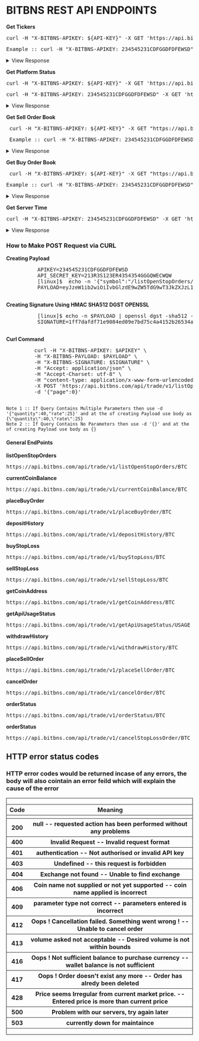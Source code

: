 # BITBNS REST API ENDPOINTS

  
  <b>Get Tickers</b>
  <pre>curl -H "X-BITBNS-APIKEY: ${API-KEY}" -X GET 'https://api.bitbns.com/api/trade/v1/tickers'</pre>
  <pre>Example :: curl -H "X-BITBNS-APIKEY: 234545231CDFGGDFDFEWSD" -X GET 'https://api.bitbns.com/api/trade/v1/tickers'</pre>
 <details> 
  <summary>
   View Response
  </summary>
  <pre>
  {
  "BTC": {
    "highest_buy_bid": 482521.71,
    "lowest_sell_bid": 484900,
    "last_traded_price": 484900,
    "yes_price": 478854.88,
    "volume": {
      "max": 486925.39,
      "min": 476001,
      "rate": "482521.71",
      "volume": 9.02210891
    }
  },
  "XRP": {
    "highest_buy_bid": 38.11,
    "lowest_sell_bid": 38.18,
    "last_traded_price": 38.18,
    "yes_price": 38.73,
    "volume": {
      "max": 41.54,
      "min": 37.52,
      "volume": 1585075.17
    }
  },
  "NEO": {
    "highest_buy_bid": 1322.5,
    "lowest_sell_bid": 1326,
    "last_traded_price": 1322,
    "yes_price": 1350.16,
    "volume": {
      "max": 1379,
      "min": 1318,
      "volume": 411.1436
    }
  },
  "GAS": {
    "highest_buy_bid": 382.5,
    "lowest_sell_bid": 390.99,
    "last_traded_price": 382.5,
    "yes_price": 374,
    "volume": {
      "max": 390.53,
      "min": 370.02,
      "volume": 1113.1023
    }
  },
  "ETH": {
    "highest_buy_bid": 15840,
    "lowest_sell_bid": 16043,
    "last_traded_price": 15800,
    "yes_price": 16149.11,
    "volume": {
      "max": 16229.38,
      "min": 15774,
      "volume": 168.8011
    }
  },
  "XLM": {
    "highest_buy_bid": 18.26,
    "lowest_sell_bid": 18.31,
    "last_traded_price": 18.57,
    "yes_price": 18.45,
    "volume": {
      "max": 18.79,
      "min": 18.17,
      "volume": 244062.39
    }
  },
  "RPX": {
    "highest_buy_bid": 0.91,
    "lowest_sell_bid": 0.92,
    "last_traded_price": 0.92,
    "yes_price": 0.92,
    "volume": {
      "max": 0.94,
      "min": 0.88,
      "volume": 127176.16
    }
  },
  "DBC": {
    "highest_buy_bid": 0.54,
    "lowest_sell_bid": 0.55,
    "last_traded_price": 0.55,
    "yes_price": 0.57,
    "volume": {
      "max": 0.58,
      "min": 0.54,
      "volume": 795890.91
    }
  },
  "LTC": {
    "highest_buy_bid": 4213,
    "lowest_sell_bid": 4250,
    "last_traded_price": 4250,
    "yes_price": 4348.99,
    "volume": {
      "max": 4349,
      "min": 4150,
      "volume": 72.3038
    }
  },
  "XMR": {
    "highest_buy_bid": 8310,
    "lowest_sell_bid": 8995,
    "last_traded_price": 8300.01,
    "yes_price": 9000,
    "volume": {
      "max": 9000,
      "min": 8300.01,
      "volume": 0.4373
    }
  },
  "DASH": {
    "highest_buy_bid": 13880.01,
    "lowest_sell_bid": 14100,
    "last_traded_price": 14100,
    "yes_price": 13799,
    "volume": {
      "max": 14488,
      "min": 13799,
      "volume": 20.2756
    }
  },
  "DOGE": {
    "highest_buy_bid": 0.41,
    "lowest_sell_bid": 0.43,
    "last_traded_price": 0.42,
    "yes_price": 0.42,
    "volume": {
      "max": 0.43,
      "min": 0.41,
      "volume": 954109
    }
  },
  "BCH": {
    "highest_buy_bid": 37000,
    "lowest_sell_bid": 38750,
    "last_traded_price": 38992,
    "yes_price": 33300,
    "volume": {
      "max": 39489,
      "min": 32300,
      "volume": 21.1112
    }
  },
  "SC": {
    "highest_buy_bid": 0.44,
    "lowest_sell_bid": 0.45,
    "last_traded_price": 0.45,
    "yes_price": 0.45,
    "volume": {
      "max": 0.46,
      "min": 0.44,
      "volume": 1997981
    }
  },
  "TRX": {
    "highest_buy_bid": 1.55,
    "lowest_sell_bid": 1.58,
    "last_traded_price": 1.58,
    "yes_price": 1.57,
    "volume": {
      "max": 1.61,
      "min": 1.55,
      "volume": 1238965
    }
  },
  "ETN": {
    "highest_buy_bid": 1.19,
    "lowest_sell_bid": 1.2,
    "last_traded_price": 1.2,
    "yes_price": 0.96,
    "volume": {
      "max": 1.22,
      "min": 0.96,
      "volume": 14710856.2
    }
  },
  "ONT": {
    "highest_buy_bid": 136,
    "lowest_sell_bid": 137,
    "last_traded_price": 136.1,
    "yes_price": 132.8,
    "volume": {
      "max": 138.14,
      "min": 132.8,
      "volume": 83.59
    }
  },
  "ZIL": {
    "highest_buy_bid": 2.47,
    "lowest_sell_bid": 2.51,
    "last_traded_price": 2.51,
    "yes_price": 2.48,
    "volume": {
      "max": 2.54,
      "min": 2.43,
      "volume": 70498
    }
  },
  "EOS": {
    "highest_buy_bid": 402.01,
    "lowest_sell_bid": 419.98,
    "last_traded_price": 402.01,
    "yes_price": 401.26,
    "volume": {
      "max": 424.53,
      "min": 385.02,
      "volume": 2463.57
    }
  },
  "POLY": {
    "highest_buy_bid": 12.33,
    "lowest_sell_bid": 12.75,
    "last_traded_price": 12.33,
    "yes_price": 12.02,
    "volume": {
      "max": 12.78,
      "min": 11.15,
      "volume": 22656.4
    }
  },
  "DGB": {
    "highest_buy_bid": 1.79,
    "lowest_sell_bid": 1.83,
    "last_traded_price": 1.83,
    "yes_price": 1.76,
    "volume": {
      "max": 1.83,
      "min": 1.76,
      "volume": 58500
    }
  },
  "NCASH": {
    "highest_buy_bid": 0.39,
    "lowest_sell_bid": 0.41,
    "last_traded_price": 0.4,
    "yes_price": 0.41,
    "volume": {
      "max": 0.42,
      "min": 0.4,
      "volume": 1567452
    }
  },
  "ADA": {
    "highest_buy_bid": 5.89,
    "lowest_sell_bid": 5.99,
    "last_traded_price": 5.89,
    "yes_price": 5.84,
    "volume": {
      "max": 6.14,
      "min": 5.84,
      "volume": 889199.8
    }
  },
  "ICX": {
    "highest_buy_bid": 50,
    "lowest_sell_bid": 52.5,
    "last_traded_price": 49.5,
    "yes_price": 49,
    "volume": {
      "max": 52.99,
      "min": 49,
      "volume": 464.11
    }
  },
  "VEN": {
    "highest_buy_bid": 0.96,
    "lowest_sell_bid": 0.98,
    "last_traded_price": 0.98,
    "yes_price": 0.95,
    "volume": {
      "max": 0.98,
      "min": 0.95,
      "volume": 26700
    }
  },
  "OMG": {
    "highest_buy_bid": 247,
    "lowest_sell_bid": 262.99,
    "last_traded_price": 247,
    "yes_price": 244.39,
    "volume": {
      "max": 269.99,
      "min": 244.39,
      "volume": 10.25
    }
  },
  "REQ": {
    "highest_buy_bid": 2.94,
    "lowest_sell_bid": 3.14,
    "last_traded_price": 3.14,
    "yes_price": 3.11,
    "volume": {
      "max": 3.14,
      "min": 2.9,
      "volume": 57599.3
    }
  },
  "DGD": {
    "highest_buy_bid": 2900,
    "lowest_sell_bid": 3400,
    "last_traded_price": 2450,
    "yes_price": 2450,
    "volume": {
      "max": 2450,
      "min": 2450,
      "volume": 0
    }
  },
  "QLC": {
    "highest_buy_bid": 4.01,
    "lowest_sell_bid": 4.36,
    "last_traded_price": 3.97,
    "yes_price": 4.37,
    "volume": {
      "max": 4.37,
      "min": 3.92,
      "volume": 1820.69
    }
  },
  "POWR": {
    "highest_buy_bid": 12.14,
    "lowest_sell_bid": 13.38,
    "last_traded_price": 13.5,
    "yes_price": 13.48,
    "volume": {
      "max": 13.79,
      "min": 12.01,
      "volume": 1678.64
    }
  },
  "WPR": {
    "highest_buy_bid": 1.55,
    "lowest_sell_bid": 1.66,
    "last_traded_price": 1.55,
    "yes_price": 1.57,
    "volume": {
      "max": 1.66,
      "min": 1.55,
      "volume": 1710.4
    }
  },
  "WAVES": {
    "highest_buy_bid": 160,
    "lowest_sell_bid": 178,
    "last_traded_price": 157,
    "yes_price": 160,
    "volume": {
      "max": 177,
      "min": 157,
      "volume": 129.69
    }
  },
  "WAN": {
    "highest_buy_bid": 68,
    "lowest_sell_bid": 74.01,
    "last_traded_price": 67.42,
    "yes_price": 67.28,
    "volume": {
      "max": 74.01,
      "min": 67.28,
      "volume": 92.34
    }
  },
  "ACT": {
    "highest_buy_bid": 2.24,
    "lowest_sell_bid": 2.38,
    "last_traded_price": 2.38,
    "yes_price": 2.25,
    "volume": {
      "max": 2.36,
      "min": 2.25,
      "volume": 2152.33
    }
  },
  "XEM": {
    "highest_buy_bid": 6.75,
    "lowest_sell_bid": 7,
    "last_traded_price": 6.8,
    "yes_price": 7,
    "volume": {
      "max": 7.35,
      "min": 6.75,
      "volume": 1153.15
    }
  },
  "XVG": {
    "highest_buy_bid": 1.03,
    "lowest_sell_bid": 1.06,
    "last_traded_price": 1.03,
    "yes_price": 1.02,
    "volume": {
      "max": 1.07,
      "min": 1.02,
      "volume": 453268.5
    }
  },
  "BLZ": {
    "highest_buy_bid": 9,
    "lowest_sell_bid": 9.28,
    "last_traded_price": 9,
    "yes_price": 8.49,
    "volume": {
      "max": 9.29,
      "min": 8.49,
      "volume": 11.46
    }
  },
  "SUB": {
    "highest_buy_bid": 8.5,
    "lowest_sell_bid": 8.8,
    "last_traded_price": 8.55,
    "yes_price": 8.2,
    "volume": {
      "max": 8.98,
      "min": 8.2,
      "volume": 765.63
    }
  },
  "LRC": {
    "highest_buy_bid": 6.57,
    "lowest_sell_bid": 7.4,
    "last_traded_price": 7,
    "yes_price": 6.94,
    "volume": {
      "max": 7.52,
      "min": 6.94,
      "volume": 193.95
    }
  },
  "NEXO": {
    "highest_buy_bid": 3.99,
    "lowest_sell_bid": 4,
    "last_traded_price": 4,
    "yes_price": 3.72,
    "volume": {
      "max": 4.01,
      "min": 3.72,
      "volume": 29046.74
    }
  },
  "EFX": {
    "highest_buy_bid": 0.64,
    "lowest_sell_bid": 0.69,
    "last_traded_price": 0.69,
    "yes_price": 0.68,
    "volume": {
      "max": 0.7,
      "min": 0.65,
      "volume": 22993.58
    }
  },
  "CPX": {
    "highest_buy_bid": 1.3,
    "lowest_sell_bid": 1.34,
    "last_traded_price": 1.3,
    "yes_price": 1.32,
    "volume": {
      "max": 1.37,
      "min": 1.3,
      "volume": 7218.03
    }
  },
  "ZRX": {
    "highest_buy_bid": 47.03,
    "lowest_sell_bid": 48.9,
    "last_traded_price": 49,
    "yes_price": 46.51,
    "volume": {
      "max": 50,
      "min": 46.51,
      "volume": 13900.62
    }
  },
  "REP": {
    "highest_buy_bid": 954,
    "lowest_sell_bid": 1175,
    "last_traded_price": 954,
    "yes_price": 950,
    "volume": {
      "max": 1175,
      "min": 950,
      "volume": 1.59
    }
  },
  "LOOM": {
    "highest_buy_bid": 6.51,
    "lowest_sell_bid": 6.92,
    "last_traded_price": 6.51,
    "yes_price": 6.95,
    "volume": {
      "max": 6.95,
      "min": 6.51,
      "volume": 200.89
    }
  },
  "EOSD": {
    "highest_buy_bid": 3.23,
    "lowest_sell_bid": 3.79,
    "last_traded_price": 3.79,
    "yes_price": 3.84,
    "volume": {
      "max": 3.84,
      "min": 3.1,
      "volume": 239.77
    }
  },
  "STORM": {
    "highest_buy_bid": 0.57,
    "lowest_sell_bid": 0.6,
    "last_traded_price": 0.57,
    "yes_price": 0.62,
    "volume": {
      "max": 0.62,
      "min": 0.6,
      "volume": 25471.63
    }
  },
  "GNT": {
    "highest_buy_bid": 10.4,
    "lowest_sell_bid": 11.59,
    "last_traded_price": 11,
    "yes_price": 10.37,
    "volume": {
      "max": 11.75,
      "min": 10,
      "volume": 3279.59
    }
  },
  "QTUM": {
    "highest_buy_bid": 262.08,
    "lowest_sell_bid": 298,
    "last_traded_price": 262.02,
    "yes_price": 288.23,
    "volume": {
      "max": 295.75,
      "min": 261,
      "volume": 60.665
    }
  },
  "QKC": {
    "highest_buy_bid": 2.96,
    "lowest_sell_bid": 3.24,
    "last_traded_price": 3.34,
    "yes_price": 3.4,
    "volume": {
      "max": 3.41,
      "min": 2.9,
      "volume": 840.8
    }
  },
  "LSK": {
    "highest_buy_bid": 240,
    "lowest_sell_bid": 255,
    "last_traded_price": 255,
    "yes_price": 259,
    "volume": {
      "max": 259,
      "min": 255,
      "volume": 1.5
    }
  },
  "NPXS": {
    "highest_buy_bid": 0.1,
    "lowest_sell_bid": 0.11,
    "last_traded_price": 0.11,
    "yes_price": 0.11,
    "volume": {
      "max": 0.11,
      "min": 0.1,
      "volume": 2839598
    }
  },
  "USDT": {
    "highest_buy_bid": 72.05,
    "lowest_sell_bid": 75,
    "last_traded_price": 72.01,
    "yes_price": 75.59,
    "volume": {
      "max": 75.59,
      "min": 72.01,
      "volume": 10081
    }
  },
  "ETC": {
    "highest_buy_bid": 806,
    "lowest_sell_bid": 839.99,
    "last_traded_price": 806,
    "yes_price": 806.01,
    "volume": {
      "max": 810.01,
      "min": 804.17,
      "volume": 28.7366
    }
  },
  "DENT": {
    "highest_buy_bid": 0.16,
    "lowest_sell_bid": 0.17,
    "last_traded_price": 0.17,
    "yes_price": 0.16,
    "volume": {
      "max": 0.17,
      "min": 0.16,
      "volume": 139919
    }
  },
  "CLOAK": {
    "highest_buy_bid": 145,
    "lowest_sell_bid": 170,
    "last_traded_price": 176,
    "yes_price": 170,
    "volume": {
      "max": 176,
      "min": 147,
      "volume": 23.72
    }
  },
  "KMD": {
    "highest_buy_bid": 79,
    "lowest_sell_bid": 86,
    "last_traded_price": 75,
    "yes_price": 86.99,
    "volume": {
      "max": 86.99,
      "min": 75,
      "volume": 3
    }
  },
  "GRS": {
    "highest_buy_bid": 35,
    "lowest_sell_bid": 43.51,
    "last_traded_price": 35,
    "yes_price": 35,
    "volume": {
      "max": 35,
      "min": 35,
      "volume": 0
    }
  },
  "RAM": {
    "highest_buy_bid": 0.53,
    "lowest_sell_bid": 0.54,
    "last_traded_price": 0.53,
    "yes_price": 0.53,
    "volume": {
      "max": 0.55,
      "min": 0.5,
      "volume": 3012453
    }
  },
  "LET": {
    "highest_buy_bid": 0.61,
    "lowest_sell_bid": 0.66,
    "last_traded_price": 0.66,
    "yes_price": 0.66,
    "volume": {
      "max": 0.66,
      "min": 0.63,
      "volume": 1276.58
    }
  },
  "SOUL": {
    "highest_buy_bid": 2.23,
    "lowest_sell_bid": 2.52,
    "last_traded_price": 2.48,
    "yes_price": 2.48,
    "volume": {
      "max": 2.48,
      "min": 2.48,
      "volume": 0
    }
  },
  "PHX": {
    "highest_buy_bid": 0.91,
    "lowest_sell_bid": 0.92,
    "last_traded_price": 0.92,
    "yes_price": 0.92,
    "volume": {
      "max": 0.94,
      "min": 0.88,
      "volume": 127176.16
    }
  },
  "VET": {
    "highest_buy_bid": 0.96,
    "lowest_sell_bid": 0.98,
    "last_traded_price": 0.98,
    "yes_price": 0.95,
    "volume": {
      "max": 0.98,
      "min": 0.95,
      "volume": 26700
    }
  },
  "TST": {
    "highest_buy_bid": 25,
    "lowest_sell_bid": 25.78,
    "last_traded_price": 25,
    "volume": {
      
    }
  }
}
   </pre>
  </details>
  

  <b>Get Platform Status</b>
  <pre>curl -H "X-BITBNS-APIKEY: ${API-KEY}" -X GET 'https://api.bitbns.com/api/trade/v1//platform/status'</pre>
  <pre>curl -H "X-BITBNS-APIKEY: 234545231CDFGGDFDFEWSD" -X GET 'https://api.bitbns.com/api/trade/v1/platform/status'</pre>
  <details> 
  <summary>
   View Response
  </summary>
  <pre>
  {
  "data": {
    "BTC": {
      "status": 1
    },
    "ETH": {
      "status": 1
    },
    "XRP": {
      "status": 1
    },
    "NEO": {
      "status": 1
    },
    "GAS": {
      "status": 1
    },
    "XLM": {
      "status": 1
    },
    "TRX": {
      "status": 1
    },
    "ADA": {
      "status": 1
    },
    "VET": {
      "status": 1
    },
    "XVG": {
      "status": 1
    },
    "BCH": {
      "status": 1
    },
    "DASH": {
      "status": 1
    }
  },
  "status": 1,
  "error": null
}
   </pre>
  </details>
  
  
  <b>Get Sell Order Book</b>
  <pre> curl -H "X-BITBNS-APIKEY: ${API-KEY}" -X GET "https://api.bitbns.com/api/trade/v1/orderbook/sell/${COIN_NAME}" </pre>
  <pre> Example :: curl -H "X-BITBNS-APIKEY: 234545231CDFGGDFDFEWSD" -X GET 'https://api.bitbns.com/api/trade/v1/orderbook/sell/BTC'</pre>
  <details> 
  <summary>
   View Response
  </summary>
  <pre>
  {
  "data": [
    {
      "rate": 484900,
      "btc": 4949076
    },
    {
      "rate": 484999.83,
      "btc": 6819225
    },
    {
      "rate": 485000,
      "btc": 15638352
    },
    {
      "rate": 486501,
      "btc": 10000000
    },
    {
      "rate": 487000,
      "btc": 1059334
    },
    {
      "rate": 488164.1,
      "btc": 19407
    },
    {
      "rate": 488498.14,
      "btc": 3300009
    },
    {
      "rate": 488900,
      "btc": 20458
    },
    {
      "rate": 488999.8,
      "btc": 8361398
    },
    {
      "rate": 489000,
      "btc": 1422836
    },
    {
      "rate": 489500,
      "btc": 2491600
    },
    {
      "rate": 489999,
      "btc": 100000
    },
    {
      "rate": 490000,
      "btc": 29226820
    },
    {
      "rate": 490500,
      "btc": 3493728
    },
    {
      "rate": 491000,
      "btc": 4576188
    }
  ],
  "status": 1,
  "error": null
}
   </pre>
  </details>

  <b>Get Buy Order Book</b>
  <pre> curl -H "X-BITBNS-APIKEY: ${API-KEY}" -X GET "https://api.bitbns.com/api/trade/v1/orderbook/buy/${COIN_NAME}" </pre>
  <pre>Example :: curl -H "X-BITBNS-APIKEY: 234545231CDFGGDFDFEWSD" -X GET 'https://api.bitbns.com/api/trade/v1/orderbook/buy/BTC'</pre>
  <details>
  <summary>
   View Response
  </summary>
  <pre>
  {
  "data": [
    {
      "rate": 482521.71,
      "btc": 1480291
    },
    {
      "rate": 482500.05,
      "btc": 162504639
    },
    {
      "rate": 480438.54,
      "btc": 37173738
    },
    {
      "rate": 479501.1,
      "btc": 22104440
    },
    {
      "rate": 479501,
      "btc": 2407893
    },
    {
      "rate": 479500.33,
      "btc": 7917630
    },
    {
      "rate": 479500.03,
      "btc": 5227636
    },
    {
      "rate": 479500,
      "btc": 2704380
    },
    {
      "rate": 479171.9,
      "btc": 9088329
    },
    {
      "rate": 479000,
      "btc": 1159937
    },
    {
      "rate": 478900,
      "btc": 100092
    },
    {
      "rate": 477101.14,
      "btc": 7921749
    },
    {
      "rate": 477000.55,
      "btc": 7222376
    },
    {
      "rate": 476200,
      "btc": 2220391
    },
    {
      "rate": 476000,
      "btc": 14063735
    }
  ],
  "status": 1,
  "error": null
}
   </pre>
  </details>
  
  <b>Get Server Time</b>
  <pre>curl -H "X-BITBNS-APIKEY: 234545231CDFGGDFDFEWSD" -X GET 'https://api.bitbns.com/api/trade/v1/getServerTime'
</pre>

<details>
    <summary>
        View Response
    </summary>
    <pre>
    {
    "serverTime":"1538158018237",
    "status":1,
    "error":null
    }
    </pre>
</details>

<h3>How to Make POST Request via CURL</h3>
        <b>Creating Payload</b>
        <pre>
          APIKEY=234545231CDFGGDFDFEWSD
          API_SECRET_KEY=213R3S123ER4354354GGGQWECWQW
          [linux]$  echo -n '{"symbol":"/listOpenStopOrders/XRP","timeStamp_nonce":"1538388361941","body":"{\"page\":0}"}' | base64
          PAYLOAD=eyJzeW1ib2wiOiIvbGlzdE9wZW5TdG9wT3JkZXJzL1RTVCIsInRpbWVTdGFtcF9ub25jZSI6IjE1MzgzODIEWFETGRRFWEQWDCETBGRTawqfe=
        </pre>
        <b>Creating Signature Using HMAC SHA512 DGST OPENSSL</b>
        <pre>
          [linux]$ echo -n $PAYLOAD | openssl dgst -sha512 -hmac $API_SECRET_KEY
          SIGNATURE=1ff7dafdf71e9084ed09e7bd75c4a4152b26534acb5fccwbb1ea74a1db5ec9f6df04f439740e6e32ec82c5efewfetrbytwefrgrasb81ad049b0e0288
         </pre>
         <b>Curl Command</b>
         <pre>
         curl -H "X-BITBNS-APIKEY: $APIKEY" \
         -H "X-BITBNS-PAYLOAD: $PAYLOAD" \
         -H "X-BITBNS-SIGNATURE: $SIGNATURE" \
         -H "Accept: application/json" \
         -H "Accept-Charset: utf-8" \
         -H "content-type: application/x-www-form-urlencoded" \
         -X POST 'https://api.bitbns.com/api/trade/v1/listOpenStopOrders/XRP' \
         -d '{"page":0}' 
         </pre>
    <code>Note 1 :: If Query Contains Multiple Parameters then use -d '{"quantity":40,"rate":25}' and at the of creating Payload use body as {\"quantity\":40,\"rate\":25}</code><br>   
    <code>Note 2 :: If Query Contains No Parameters then use -d '{}' and at the of creating Payload use body as {}</code> 
<h4>General EndPoints</h4>
<b>listOpenStopOrders</b>
<pre>https://api.bitbns.com/api/trade/v1/listOpenStopOrders/BTC</pre>
<b>currentCoinBalance</b>
<pre>https://api.bitbns.com/api/trade/v1/currentCoinBalance/BTC</pre>
<b>placeBuyOrder</b>
<pre>https://api.bitbns.com/api/trade/v1/placeBuyOrder/BTC</pre>
<b>depositHistory</b>
<pre>https://api.bitbns.com/api/trade/v1/depositHistory/BTC</pre>
<b>buyStopLoss</b>
<pre>https://api.bitbns.com/api/trade/v1/buyStopLoss/BTC</pre>
<b>sellStopLoss</b>
<pre>https://api.bitbns.com/api/trade/v1/sellStopLoss/BTC</pre>
<b>getCoinAddress</b>
<pre>https://api.bitbns.com/api/trade/v1/getCoinAddress/BTC</pre>
<b>getApiUsageStatus</b>
<pre>https://api.bitbns.com/api/trade/v1/getApiUsageStatus/USAGE</pre>
<b>withdrawHistory</b>
<pre>https://api.bitbns.com/api/trade/v1/withdrawHistory/BTC</pre>
<b>placeSellOrder</b>
<pre>https://api.bitbns.com/api/trade/v1/placeSellOrder/BTC</pre>
<b>cancelOrder</b>
<pre>https://api.bitbns.com/api/trade/v1/cancelOrder/BTC</pre>
<b>orderStatus</b>
<pre>https://api.bitbns.com/api/trade/v1/orderStatus/BTC</pre>
<b>orderStatus</b>
<pre>https://api.bitbns.com/api/trade/v1/cancelStopLossOrder/BTC</pre>


<h2>HTTP error status codes </h2>
<h3> HTTP error codes would be returned incase of any errors, the body will also cointain an error feild which will explain the cause of the error</h3>
<div id ="HTTP_error_code_table" style ="border:1px solid">
  <table style = "width:100%">
    <tr>
      <th>Code</th>
      <th>Meaning</th>
    </tr>
    <tr>
      <th></th>
      <th></th>
    </tr>
    <tr>
      <th>200</th>
      <th>null -- requested action has been performed without any problems </th>
    </tr>
    <tr>
      <th>400</th>
      <th>Invalid Request -- Invalid request format</th>
    </tr>
    <tr>
      <th>401</th>
      <th>authentication -- Not authorised or invalid API key</th>
    </tr>
    <tr>
      <th>403</th>
      <th>Undefined -- this request is forbidden</th>
    </tr>
    <tr>
      <th>404</th>
      <th>Exchange not found -- Unable to find exchange</th>
    </tr>
    <tr>
      <th>406</th>
      <th>Coin name not supplied or not yet supported -- coin name applied is incorrect</th>
    </tr>
    <tr>
      <th>409</th>
      <th>parameter type not correct -- parameters entered is incorrect</th>
    </tr>
    <tr>
      <th>412</th>
      <th>Oops ! Cancellation failed. Something went wrong ! -- Unable to cancel order</th>
    </tr>
    <tr>
      <th>413</th>
      <th>volume asked not acceptable -- Desired volume is not within bounds</th>
    </tr>
     <tr>
      <th>416</th>
      <th>Oops ! Not sufficient balance to purchase currency -- wallet balance is not sufficient </th>
    </tr>
     <tr>
      <th>417</th>
      <th>Oops ! Order doesn't exist any more -- Order has alredy been deleted</th>
    </tr>
     <tr>
      <th>428</th>
      <th>Price seems Irregular from current market price. -- Entered price is more than current price</th>
    </tr>
         <tr>
      <th>500</th>
      <th>Problem with our servers, try again later</th>
    </tr>
         <tr>
      <th>503</th>
      <th>currently down for maintaince</th>
    </tr>
    </tr>
  </table>
</div>